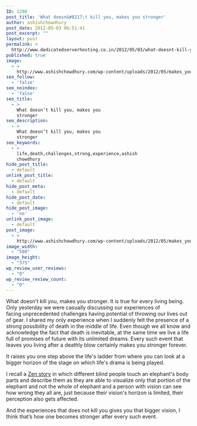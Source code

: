 ```yaml
---
ID: 1298
post_title: 'What doesn&#8217;t kill you, makes you stronger'
author: ashishchowdhury
post_date: 2012-05-03 06:51:41
post_excerpt: ""
layout: post
permalink: >
  http://www.dedicatedserverhosting.co.in/2012/05/03/what-doesnt-kill-you-makes-you-stronger/
published: true
image:
  - >
    http://www.ashishchowdhury.com/wp-content/uploads/2012/05/makes_you_stronger_by_rajasegar400x300.jpg
seo_follow:
  - 'false'
seo_noindex:
  - 'false'
seo_title:
  - >
    What doesn’t kill you, makes you
    stronger
seo_description:
  - >
    What doesn’t kill you, makes you
    stronger
seo_keywords:
  - >
    life,death,challenges,strong,experience,ashish
    chowdhury
hide_post_title:
  - default
unlink_post_title:
  - default
hide_post_meta:
  - default
hide_post_date:
  - default
hide_post_image:
  - 'no'
unlink_post_image:
  - default
post_image:
  - >
    http://www.ashishchowdhury.com/wp-content/uploads/2012/05/makes_you_stronger_by_rajasegar500x375.jpg
image_width:
  - "500"
image_height:
  - "375"
wp_review_user_reviews:
  - "0"
wp_review_review_count:
  - "0"
---
```

What doesn't kill you, makes you stronger. It is true for every living being. Only yesterday we were casually discussing our experiences of facing unprecedented challenges having potential of throwing our lives out of gear. I shared my only experience when I suddenly felt the presence of a strong possibility of death in the middle of life. Even though we all know and acknowledge the fact that death is inevitable, at the same time we live a life full of promises of future with its unlimited dreams. Every such event that leaves you living after a deathly blow certainly makes you stronger forever.

It raises you one step above the life's ladder from where you can look at a bigger horizon of the stage on which life's drama is being played.

I recall a <a href="http://www.ashishchowdhury.com/the-blind-men-and-the-elephant/" title="The blind men and the elephant">Zen story</a> in which different blind people touch an elephant's body parts and describe them as they are able to visualize only that portion of the elephant and not the whole of elephant and a person with vision can see how wrong they all are, just because their vision's horizon is limited, their perception also gets affected.

And the experiences that does not kill you gives you that bigger vision, I think that’s how one becomes stronger after every such event.
